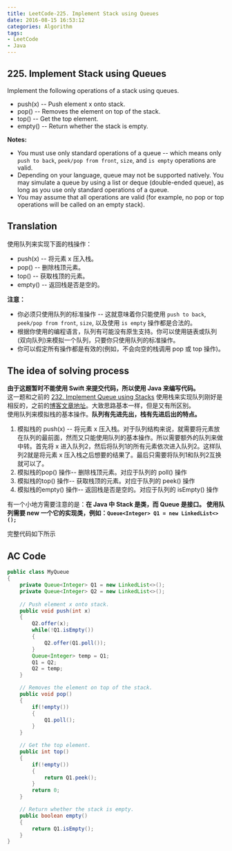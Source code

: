 ```yaml
---
title: LeetCode-225. Implement Stack using Queues  
date: 2016-08-15 16:53:12  
categories: Algorithm  
tags:
- LeetCode  
- Java  
---
```


## 225. Implement Stack using Queues  

Implement the following operations of a stack using queues.

+ push(x) -- Push element x onto stack.
+ pop() -- Removes the element on top of the stack.
+ top() -- Get the top element.
+ empty() -- Return whether the stack is empty.

**Notes:**  

+ You must use only standard operations of a queue -- which means only `push to back`, `peek/pop from front`, `size`, and `is empty` operations are valid.
+ Depending on your language, queue may not be supported natively. You may simulate a queue by using a list or deque (double-ended queue), as long as you use only standard operations of a queue.
+ You may assume that all operations are valid (for example, no pop or top operations will be called on an empty stack).

## Translation

使用队列来实现下面的栈操作：

+ push(x) -- 将元素 x 压入栈。
+ pop() -- 删除栈顶元素。
+ top() -- 获取栈顶的元素。
+ empty() -- 返回栈是否是空的。

**注意：**  

+ 你必须只使用队列的标准操作 -- 这就意味着你只能使用 `push to back`, `peek/pop from front`, `size`, 以及使用 `is empty` 操作都是合法的。
+ 根据你使用的编程语言，队列有可能没有原生支持。你可以使用链表或队列(双向队列)来模拟一个队列，只要你只使用队列的标准操作。
+ 你可以假定所有操作都是有效的(例如，不会向空的栈调用 pop 或 top 操作)。

## The idea of solving process

**由于这题暂时不能使用 Swift 来提交代码，所以使用 Java 来编写代码。**  
这一题和之前的 [232. Implement Queue using Stacks](https://leetcode.com/problems/implement-queue-using-stacks/) 使用栈来实现队列刚好是相反的，之前的[博客文章地址](http://geekbing.com/2016/08/15/LeetCode-232-Implement-Queue-using-Stacks/)。大致思路基本一样，但是又有所区别。  
使用队列来模拟栈的基本操作。**队列有先进先出，栈有先进后出的特点。**  

1. 模拟栈的 push(x) -- 将元素 x 压入栈。对于队列结构来说，就需要将元素放在队列的最前面，然而又只能使用队列的基本操作。所以需要额外的队列来做中转。首先将 x 进入队列2，然后将队列1的所有元素依次进入队列2。这样队列2就是将元素 x 压入栈之后想要的结果了。最后只需要将队列1和队列2互换就可以了。
2. 模拟栈的pop() 操作-- 删除栈顶元素。对应于队列的 poll() 操作
3. 模拟栈的top() 操作-- 获取栈顶的元素。对应于队列的 peek() 操作
4. 模拟栈的empty() 操作-- 返回栈是否是空的。对应于队列的 isEmpty() 操作

有一个小地方需要注意的是：**在 Java 中 Stack 是类，而 Queue 是接口。 使用队列需要 new 一个它的实现类，例如：`Queue<Integer> Q1 = new LinkedList<>();`**

完整代码如下所示

## AC Code

```java
public class MyQueue 
{
	private Queue<Integer> Q1 = new LinkedList<>();
    private Queue<Integer> Q2 = new LinkedList<>();
	
    // Push element x onto stack.
    public void push(int x) 
    {
        Q2.offer(x);
        while(!Q1.isEmpty())
        {
        	Q2.offer(Q1.poll());
        }
        Queue<Integer> temp = Q1;
        Q1 = Q2;
        Q2 = temp;
    }

    // Removes the element on top of the stack.
    public void pop() 
    {
        if(!empty())
        {
        	Q1.poll();
        }
    }

    // Get the top element.
    public int top() 
    {
        if(!empty())
        {
        	return Q1.peek();
        }
        return 0;
    }

    // Return whether the stack is empty.
    public boolean empty() 
    {
        return Q1.isEmpty();
    }
}
```